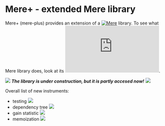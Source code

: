 # Mere+ - extended Mere library

Mere+ (mere-plus) provides an extension of a [![Mere](https://github.com/GlaDos28/mere)]() library.
To see what Mere library does, look at its [![README](https://github.com/GlaDos28/mere/blob/master/README.md)]().

<img src="https://s28.postimg.org/5j9r5brv1/danger.png"> ***The library is under construction, but it is partly accesed now!*** <img src="https://s28.postimg.org/5j9r5brv1/danger.png">

Overall list of new instruments:

- testing <img src="https://s27.postimg.org/3npt6xm9f/unchecked_1.png">
- dependency tree <img src="https://s27.postimg.org/3npt6xm9f/unchecked_1.png">
- gain statistic <img src="https://s27.postimg.org/3npt6xm9f/unchecked_1.png">
- memoization <img src="https://s24.postimg.org/4ar2fhkk5/checked.png">

